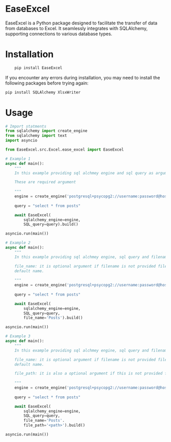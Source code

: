 # EaseExcel
EaseExcel is a Python package designed to facilitate the transfer of data from databases to Excel. It seamlessly integrates with SQLAlchemy, supporting connections to various database types.

# Installation
```bash
    pip install EaseExcel
```
If you encounter any errors during installation, you may need to install the following packages before trying again:

```bash
pip install SQLAlchemy XlsxWriter
```

# Usage
```python
# Import statments
from sqlalchemy import create_engine
from sqlalchemy import text
import asyncio

from EaseExcel.src.Excel.ease_excel import EaseExcel

```

```python
# Example 1
async def main():
    """
    In this example providing sql alchmey engine and sql query as argument

    These are required argument
    
    """
    engine = create_engine('postgresql+psycopg2://username:password@host:port/database')
   
    query = "select * from posts"

    await EaseExcel(
        sqlalchemy_engine=engine,
        SQL_query=query).build()

asyncio.run(main())

```

```python
# Example 2
async def main():
    """
    In this example providing sql alchmey engine, sql query and filename as argument

    file_name: it is optional argument if filename is not provided file will we created with
    default name.
    
    """
    engine = create_engine('postgresql+psycopg2://username:password@host:port/database')
   
    query = "select * from posts"

    await EaseExcel(
        sqlalchemy_engine=engine,
        SQL_query=query,
        file_name='Posts').build()

asyncio.run(main())

```

```python
# Example 3
async def main():
    """
    In this example providing sql alchmey engine, sql query and filename as argument

    file_name: it is optional argument if filename is not provided file will we created with
    default name.

    file_path: it is also a optional argument if this is not provided file will be create in current directory.
    
    """
    engine = create_engine('postgresql+psycopg2://username:password@host:port/database')
   
    query = "select * from posts"

    await EaseExcel(
        sqlalchemy_engine=engine,
        SQL_query=query,
        file_name='Posts'.
        file_path='<path>').build()

asyncio.run(main())

```

